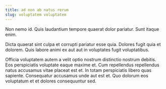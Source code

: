 ```yaml
---
title: ad non ab natus rerum
slug: voluptatem voluptatem
---
```


Non nemo id. Quis laudantium tempore quaerat dolor pariatur. Sunt itaque enim.

Dicta quaerat sint culpa et corrupti pariatur esse quia. Dolores fugit quia et dolorem. Quis labore animi ex aut aut in voluptates fugit voluptatibus.

Officia voluptatem autem a velit optio nostrum distinctio nostrum debitis. Eos perspiciatis voluptate eaque maxime et. Cum repellendus repellendus natus accusamus vitae placeat est et. In totam perspiciatis libero quas sapiente. Consequatur accusamus unde aut est et. Quo dolorum eos voluptatum et et dolores consequuntur sed.
